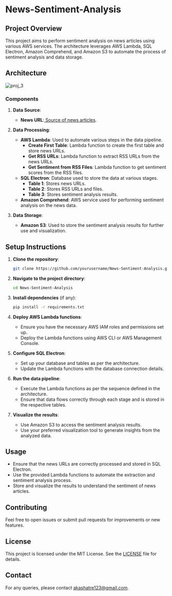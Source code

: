 # News-Sentiment-Analysis

## Project Overview
This project aims to perform sentiment analysis on news articles using various AWS services. The architecture leverages AWS Lambda, SQL Electron, Amazon Comprehend, and Amazon S3 to automate the process of sentiment analysis and data storage.

## Architecture
![proj_3](https://github.com/user-attachments/assets/d7516ac4-21c8-4475-ab4c-0631e3b2cad3)
### Components
1. **Data Source**: 
   - **News URL**:[ Source of news articles](https://timesofindia.indiatimes.com/).
   
2. **Data Processing**:
   - **AWS Lambda**: Used to automate various steps in the data pipeline.
     - **Create First Table**: Lambda function to create the first table and store news URLs.
     - **Get RSS URLs**: Lambda function to extract RSS URLs from the news URLs.
     - **Get Sentiment from RSS Files**: Lambda function to get sentiment scores from the RSS files.
   - **SQL Electron**: Database used to store the data at various stages.
     - **Table 1**: Stores news URLs.
     - **Table 2**: Stores RSS URLs and files.
     - **Table 3**: Stores sentiment analysis results.
   - **Amazon Comprehend**: AWS service used for performing sentiment analysis on the news data.
   
3. **Data Storage**:
   - **Amazon S3**: Used to store the sentiment analysis results for further use and visualization.

## Setup Instructions
1. **Clone the repository**:
    ```bash
    git clone https://github.com/yourusername/News-Sentiment-Analysis.git
    ```

2. **Navigate to the project directory**:
    ```bash
    cd News-Sentiment-Analysis
    ```

3. **Install dependencies** (if any):
    ```bash
    pip install -r requirements.txt
    ```

4. **Deploy AWS Lambda functions**:
   - Ensure you have the necessary AWS IAM roles and permissions set up.
   - Deploy the Lambda functions using AWS CLI or AWS Management Console.

5. **Configure SQL Electron**:
   - Set up your database and tables as per the architecture.
   - Update the Lambda functions with the database connection details.

6. **Run the data pipeline**:
   - Execute the Lambda functions as per the sequence defined in the architecture.
   - Ensure that data flows correctly through each stage and is stored in the respective tables.

7. **Visualize the results**:
   - Use Amazon S3 to access the sentiment analysis results.
   - Use your preferred visualization tool to generate insights from the analyzed data.

## Usage
- Ensure that the news URLs are correctly processed and stored in SQL Electron.
- Use the provided Lambda functions to automate the extraction and sentiment analysis process.
- Store and visualize the results to understand the sentiment of news articles.

## Contributing
Feel free to open issues or submit pull requests for improvements or new features.

## License
This project is licensed under the MIT License. See the [LICENSE](LICENSE) file for details.

## Contact
For any queries, please contact [akashatre123@gmail.com](mailto:akashatre123@gmail.com).
